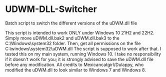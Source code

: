 # UDWM-DLL-Switcher
Batch script to switch the different versions of the uDWM.dll file

This script is intended to work ONLY under Windows 10 21H2 and 22H2.
Simply move uDWM.dll.bak2 and uDWM.dll.bak3 to the C:\Windows\system32 folder. Then, get all permissions on the file C:\windows\system32\uDWM.dll
The script is supposed to work after that. I tested this on my main system, running Windows 10. I take no responsibility if it doesn't work for you; it is strongly advised to save the uDWM.dll file before any modification.
All credits to Mexicancatgirl/Dulappy, who modified the uDWM.dll to look similar to Windows 7 and Windows 8.
